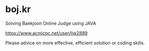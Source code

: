 # boj.kr
Solving Baekjoon Online Judge using JAVA

https://www.acmicpc.net/user/ljw2889

Please advice on more effective, efficient solution or coding skills.
